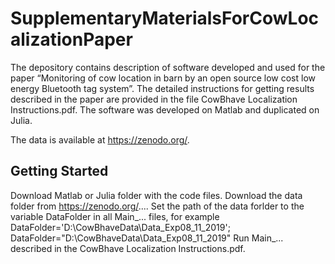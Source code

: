 # SupplementaryMaterialsForCowLocalizationPaper
The depository contains description of software developed and used for the paper “Monitoring of cow location in barn by an open source low cost low energy Bluetooth tag system”. The detailed instructions for getting results described in the paper are provided in the file CowBhave Localization Instructions.pdf.
The software was developed on Matlab and duplicated on Julia.

The data is available at https://zenodo.org/.

## Getting Started 

Download Matlab or Julia folder with the code files.
Download the data folder from https://zenodo.org/....
Set the path of the data forlder to the variable DataFolder in all Main_... files, for example 
DataFolder='D:\CowBhaveData\Data_Exp08_11_2019';
DataFolder="D:\CowBhaveData\Data_Exp08_11_2019"
Run Main_... described in the CowBhave Localization Instructions.pdf.
